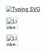 [![Typing SVG](https://readme-typing-svg.herokuapp.com?duration=3000&color=F71818&center=yanl%C4%B1%C5%9F&vCenter=yanl%C4%B1%C5%9F&lines=Hi+everyone%2C+my+name+is+Irem+%F0%9F%91%8B;Welcome+to+my+GitHub+profile+%F0%9F%92%BB)](https://git.io/typing-svg)


<a href="https://twitter.com/ir3myy"><img width="32px" alt="LinkedIn" title="Twitter" src="https://i.imgur.com/wBdMjyV.png"/></a>
  
  
<a href="https://www.linkedin.com/in/irem-akgeyik/"><img width="32px" alt="LinkedIn" title="LinkedIn" src="https://i.imgur.com/A25kTXH.png"/></a>
